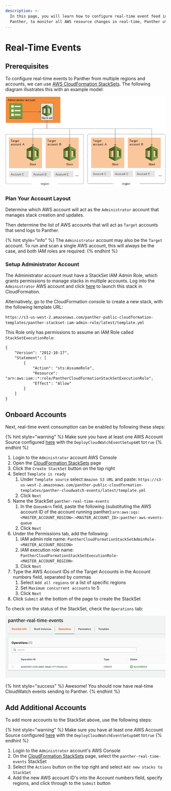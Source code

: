 ```yaml
---
description: >-
  In this page, you will learn how to configure real-time event feed into
  Panther, to monitor all AWS resource changes in real-time, Panther utilizes CloudWatch Events.
---
```


# Real-Time Events


## Prerequisites

To configure real-time events to Panther from multiple regions and accounts, we can use [AWS CloudFormation StackSets](https://docs.aws.amazon.com/AWSCloudFormation/latest/UserGuide/what-is-cfnstacksets.html). The following diagram illustrates this with an example model:

![](../../.gitbook/assets/stack_set_conceptual_sv.png)

### Plan Your Account Layout

Determine which AWS account will act as the `Administrator` account that manages stack creation and updates.

Then determine the list of AWS accounts that will act as `Target` accounts that send logs to Panther.

{% hint style="info" %}
The `Administrator` account may also be the `Target` account. To run and scan a single AWS account, this will always be the case, and both IAM roles are required.
{% endhint %}

### Setup Administrator Account

The Administrator account must have a StackSet IAM Admin Role, which grants permissions to manage stacks in multiple accounts. Log into the `Administrator` AWS account and click [here](https://us-west-2.console.aws.amazon.com/cloudformation/home?region=us-west-2#/stacks/create/review?templateURL=https://s3-us-west-2.amazonaws.com/panther-public-cloudformation-templates/panther-stackset-iam-admin-role/latest/template.yml&stackName=panther-stackset-iam-admin-role) to launch this stack in CloudFormation.

Alternatively, go to the CloudFormation console to create a new stack, with the following template URL:

`https://s3-us-west-2.amazonaws.com/panther-public-cloudformation-templates/panther-stackset-iam-admin-role/latest/template.yml`

This Role only has permissions to assume an IAM Role called `StackSetExecutionRole`:

```text
{
    "Version": "2012-10-17",
    "Statement": [
        {
            "Action": "sts:AssumeRole",
            "Resource": "arn:aws:iam::*:role/PantherCloudFormationStackSetExecutionRole",
            "Effect": "Allow"
        }
    ]
}
```

## Onboard Accounts

Next, real-time event consumption can be enabled by following these steps:

{% hint style="warning" %}
Make sure you have at least one AWS Account Source configured [here](aws-compliance-setup.md) with the `DeployCloudWatchEventSetup`set to`true`
{% endhint %}

1. Login to the `Administrator` account AWS Console
2. Open the [CloudFormation StackSets](https://us-west-2.console.aws.amazon.com/cloudformation/home?region=us-west-2#/stacksets) page
3. Click the `Create StackSet` button on the top right
4. Select `Template is ready`
   1. Under `Template source` select `Amazon S3 URL` and paste: `https://s3-us-west-2.amazonaws.com/panther-public-cloudformation-templates/panther-cloudwatch-events/latest/template.yml`
   2. Click `Next`
5. Name the StackSet `panther-real-time-events`
   1. In the `QueueArn` field, paste the following \(substituting the AWS account ID of the account running panther\):`arn:aws:sqs:<MASTER_ACCOUNT_REGION>:<MASTER_ACCOUNT_ID>:panther-aws-events-queue`
   2. Click `Next`
6. Under the Permissions tab, add the following:
   1. IAM admin role name: `PantherCloudFormationStackSetAdminRole-<MASTER_ACCOUNT_REGION>`
   2. IAM execution role name: `PantherCloudFormationStackSetExecutionRole-<MASTER_ACCOUNT_REGION>`
   3. Click `Next`
7. Type the AWS Account IDs of the Target Accounts in the Account numbers field, separated by commas
   1. Select `Add all regions` or a list of specific regions
   2. Set `Maximum concurrent accounts` to 5
   3. Click `Next`
8. Click `Submit` at the bottom of the page to create the StackSet

To check on the status of the StackSet, check the `Operations` tab:

![](../../.gitbook/assets/screen-shot-2020-01-21-at-4.51.31-pm.png)

{% hint style="success" %}
Awesome! You should now have real-time CloudWatch events sending to Panther.
{% endhint %}

## Add Additional Accounts

To add more accounts to the StackSet above, use the following steps:

{% hint style="warning" %}
Make sure you have at least one AWS Account Source configured [here](aws-compliance-setup.md) with the `DeployCloudWatchEventSetup`set to`true`
{% endhint %}

1. Login to the `Administrator` account's AWS Console
2. On the [CloudFormation StackSets](https://us-west-2.console.aws.amazon.com/cloudformation/home?region=us-west-2#/stacksets) page, select the `panther-real-time-events` StackSet
3. Select the `Actions` button on the top right and select `Add new stacks to StackSet`
4. Add the new AWS account ID's into the Account numbers field, specify regions, and click through to the `Submit` button
